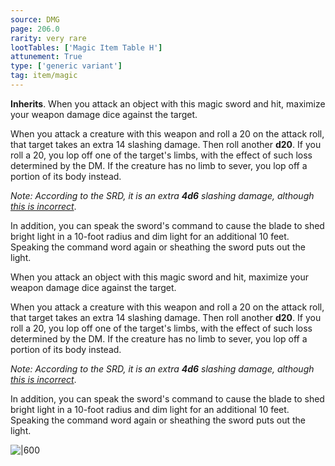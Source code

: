 ```yaml
---
source: DMG
page: 206.0
rarity: very rare
lootTables: ['Magic Item Table H']
attunement: True
type: ['generic variant']
tag: item/magic
---
```


**Inherits**. When you attack an object with this magic sword and hit, maximize your weapon damage dice against the target.

When you attack a creature with this weapon and roll a 20 on the attack roll, that target takes an extra 14 slashing damage. Then roll another **d20**. If you roll a 20, you lop off one of the target's limbs, with the effect of such loss determined by the DM. If the creature has no limb to sever, you lop off a portion of its body instead.

_Note: According to the SRD, it is an extra **4d6** slashing damage, although [this is incorrect](https://rpg.stackexchange.com/a/174522/53884)_.

In addition, you can speak the sword's command to cause the blade to shed bright light in a 10-foot radius and dim light for an additional 10 feet. Speaking the command word again or sheathing the sword puts out the light.


When you attack an object with this magic sword and hit, maximize your weapon damage dice against the target.

When you attack a creature with this weapon and roll a 20 on the attack roll, that target takes an extra 14 slashing damage. Then roll another **d20**. If you roll a 20, you lop off one of the target's limbs, with the effect of such loss determined by the DM. If the creature has no limb to sever, you lop off a portion of its body instead.

_Note: According to the SRD, it is an extra **4d6** slashing damage, although [this is incorrect](https://rpg.stackexchange.com/a/174522/53884)_.

In addition, you can speak the sword's command to cause the blade to shed bright light in a 10-foot radius and dim light for an additional 10 feet. Speaking the command word again or sheathing the sword puts out the light.


![|600](https://5e.tools/img/items/DMG/Sword%20of%20Sharpness.jpg)